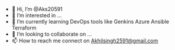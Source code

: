- 👋 Hi, I’m @Aks20591
- 👀 I’m interested in ...
- 🌱 I’m currently learning DevOps tools like Genkins Azure Ansible Terraform
- 💞️ I’m looking to collaborate on ...
- 📫 How to reach me connect on Akhilsingh2591@gmail.com 

<!---
Aks20591/Aks20591 is a ✨ special ✨ repository because its `README.md` (this file) appears on your GitHub profile.
You can click the Preview link to take a look at your changes.
--->
